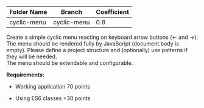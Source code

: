  Folder Name    |Branch         | Coefficient
----------------|---------------|--------------
cyclic-menu     |cyclic-menu    | 0.8

Create a simple cyclic menu reacting on keyboard arrow buttons (← and →). The menu should be rendered fully by JavaScript (document.body is empty). Please define a project structure and (optionally) use patterns if they will be needed.  
The menu should be extendable and configurable. 

**Requirements:**

* Working application  70 points

* Using ES6 classes +30 points
